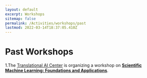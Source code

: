 ```yaml
---
layout: default
excerpt: Workshops
sitemap: false
permalink: /Activities/workshops/past
lastmod: 2022-03-14T18:37:05.410Z
---
```


# Past Workshops

1.The [Translational AI Center](https://www.trac-ai.iastate.edu) is organizing a workshop on [**Scientific Machine Learning: Foundations and Applications**](/Activities/workshops/SciML2022/). 

